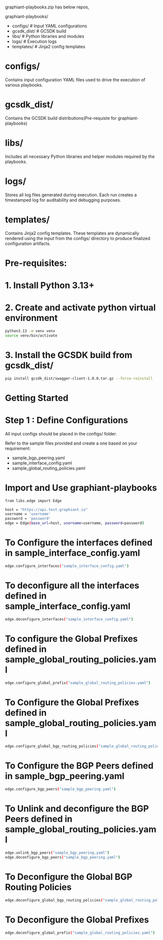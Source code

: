 

graphiant-playbooks.zip has below repos,

graphiant-playbooks/
- configs/        # Input YAML configurations
- gcsdk_dist/     # GCSDK build
- libs/           # Python libraries and modules
- logs/           # Execution logs
- templates/      # Jinja2 config templates

# configs/
Contains input configuration YAML files used to drive the execution of various playbooks.

# gcsdk_dist/
Contains the GCSDK build distributions(Pre-requiste for graphiant-playbooks)

# libs/
Includes all necessary Python libraries and helper modules required by the playbooks.

# logs/
Stores all log files generated during execution. Each run creates a timestamped log 
for auditability and debugging purposes.

# templates/
Contains Jinja2 config templates. These templates are dynamically rendered using the 
input from the configs/ directory to produce finalized configuration artifacts.

# Pre-requisites:

# 1. Install Python 3.13+

# 2. Create and activate python virtual environment
```sh
python3.13 -m venv venv
source venv/bin/activate
```

# 3. Install the GCSDK build from gcsdk_dist/
```sh
pip install gcsdk_dist/swagger-client-1.0.0.tar.gz --force-reinstall
```

# Getting Started

# Step 1 : Define Configurations

All input configs should be placed in the configs/ folder.

Refer to the sample files provided and create a one based on your requirement:

- sample_bgp_peering.yaml
- sample_interface_config.yaml
- sample_global_routing_policies.yaml 

# Import and Use graphiant-playbooks
```sh
from libs.edge import Edge

host = "https://api.test.graphiant.io"
username = 'username'
password = 'password'
edge = Edge(base_url=host, username=username, password=password)
```
# To Configure the interfaces defined in sample_interface_config.yaml
```sh
edge.configure_interfaces("sample_interface_config.yaml")
```

# To deconfigure all the interfaces defined in sample_interface_config.yaml
```sh
edge.deconfigure_interfaces("sample_interface_config.yaml")
```

# To configure the Global Prefixes defined in sample_global_routing_policies.yaml
```sh
edge.configure_global_prefix("sample_global_routing_policies.yaml")
```

# To Configure the Global Prefixes defined in sample_global_routing_policies.yaml
```sh
edge.configure_global_bgp_routing_policies("sample_global_routing_policies.yaml")
```

# To Configure the BGP Peers defined in sample_bgp_peering.yaml
```sh
edge.configure_bgp_peers("sample_bgp_peering.yaml")
```

# To Unlink and deconfigure the BGP Peers defined in sample_global_routing_policies.yaml
```sh
edge.unlink_bgp_peers("sample_bgp_peering.yaml")
edge.deconfigure_bgp_peers("sample_bgp_peering.yaml")
```

# To Deconfigure the Global BGP Routing Policies
```sh
edge.deconfigure_global_bgp_routing_policies("sample_global_routing_policies.yaml")
```

# To Deconfigure the Global Prefixes
```sh
edge.deconfigure_global_prefix("sample_global_routing_policies.yaml")
```
